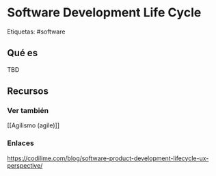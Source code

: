 # Software Development Life Cycle
Etiquetas: #software

## Qué es
TBD

## Recursos
### Ver también
[[Agilismo (agile)]]

### Enlaces
https://codilime.com/blog/software-product-development-lifecycle-ux-perspective/